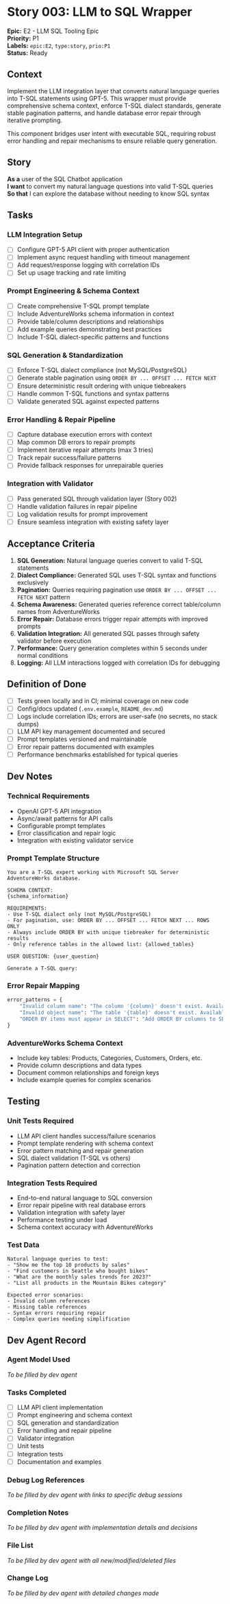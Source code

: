 # Story 003: LLM to SQL Wrapper

**Epic:** E2 - LLM SQL Tooling Epic  
**Priority:** P1  
**Labels:** `epic:E2`, `type:story`, `prio:P1`  
**Status:** Ready  

## Context

Implement the LLM integration layer that converts natural language queries into T-SQL statements using GPT-5. This wrapper must provide comprehensive schema context, enforce T-SQL dialect standards, generate stable pagination patterns, and handle database error repair through iterative prompting.

This component bridges user intent with executable SQL, requiring robust error handling and repair mechanisms to ensure reliable query generation.

## Story

**As a** user of the SQL Chatbot application  
**I want** to convert my natural language questions into valid T-SQL queries  
**So that** I can explore the database without needing to know SQL syntax

## Tasks

### LLM Integration Setup
- [ ] Configure GPT-5 API client with proper authentication
- [ ] Implement async request handling with timeout management
- [ ] Add request/response logging with correlation IDs
- [ ] Set up usage tracking and rate limiting

### Prompt Engineering & Schema Context
- [ ] Create comprehensive T-SQL prompt template
- [ ] Include AdventureWorks schema information in context
- [ ] Provide table/column descriptions and relationships
- [ ] Add example queries demonstrating best practices
- [ ] Include T-SQL dialect-specific patterns and functions

### SQL Generation & Standardization
- [ ] Enforce T-SQL dialect compliance (not MySQL/PostgreSQL)
- [ ] Generate stable pagination using `ORDER BY ... OFFSET ... FETCH NEXT`
- [ ] Ensure deterministic result ordering with unique tiebreakers
- [ ] Handle common T-SQL functions and syntax patterns
- [ ] Validate generated SQL against expected patterns

### Error Handling & Repair Pipeline
- [ ] Capture database execution errors with context
- [ ] Map common DB errors to repair prompts
- [ ] Implement iterative repair attempts (max 3 tries)
- [ ] Track repair success/failure patterns
- [ ] Provide fallback responses for unrepairable queries

### Integration with Validator
- [ ] Pass generated SQL through validation layer (Story 002)
- [ ] Handle validation failures in repair pipeline
- [ ] Log validation results for prompt improvement
- [ ] Ensure seamless integration with existing safety layer

## Acceptance Criteria

1. **SQL Generation:** Natural language queries convert to valid T-SQL statements
2. **Dialect Compliance:** Generated SQL uses T-SQL syntax and functions exclusively
3. **Pagination:** Queries requiring pagination use `ORDER BY ... OFFSET ... FETCH NEXT` pattern
4. **Schema Awareness:** Generated queries reference correct table/column names from AdventureWorks
5. **Error Repair:** Database errors trigger repair attempts with improved prompts
6. **Validation Integration:** All generated SQL passes through safety validator before execution
7. **Performance:** Query generation completes within 5 seconds under normal conditions
8. **Logging:** All LLM interactions logged with correlation IDs for debugging

## Definition of Done

- [ ] Tests green locally and in CI; minimal coverage on new code
- [ ] Config/docs updated (`.env.example`, `README_dev.md`)  
- [ ] Logs include correlation IDs; errors are user-safe (no secrets, no stack dumps)
- [ ] LLM API key management documented and secured
- [ ] Prompt templates versioned and maintainable
- [ ] Error repair patterns documented with examples
- [ ] Performance benchmarks established for typical queries

## Dev Notes

### Technical Requirements
- OpenAI GPT-5 API integration
- Async/await patterns for API calls
- Configurable prompt templates
- Error classification and repair logic
- Integration with existing validator service

### Prompt Template Structure
```
You are a T-SQL expert working with Microsoft SQL Server AdventureWorks database.

SCHEMA CONTEXT:
{schema_information}

REQUIREMENTS:
- Use T-SQL dialect only (not MySQL/PostgreSQL)
- For pagination, use: ORDER BY ... OFFSET ... FETCH NEXT ... ROWS ONLY
- Always include ORDER BY with unique tiebreaker for deterministic results
- Only reference tables in the allowed list: {allowed_tables}

USER QUESTION: {user_question}

Generate a T-SQL query:
```

### Error Repair Mapping
```python
error_patterns = {
    "Invalid column name": "The column '{column}' doesn't exist. Available columns: {available_columns}",
    "Invalid object name": "The table '{table}' doesn't exist. Available tables: {available_tables}",
    "ORDER BY items must appear in SELECT": "Add ORDER BY columns to SELECT clause or use column numbers"
}
```

### AdventureWorks Schema Context
- Include key tables: Products, Categories, Customers, Orders, etc.
- Provide column descriptions and data types
- Document common relationships and foreign keys
- Include example queries for complex scenarios

## Testing

### Unit Tests Required
- LLM API client handles success/failure scenarios
- Prompt template rendering with schema context
- Error pattern matching and repair generation
- SQL dialect validation (T-SQL vs others)
- Pagination pattern detection and correction

### Integration Tests Required
- End-to-end natural language to SQL conversion
- Error repair pipeline with real database errors
- Validation integration with safety layer
- Performance testing under load
- Schema context accuracy with AdventureWorks

### Test Data
```
Natural language queries to test:
- "Show me the top 10 products by sales"
- "Find customers in Seattle who bought bikes"
- "What are the monthly sales trends for 2023?"
- "List all products in the Mountain Bikes category"

Expected error scenarios:
- Invalid column references
- Missing table references  
- Syntax errors requiring repair
- Complex queries needing simplification
```

## Dev Agent Record

### Agent Model Used
_To be filled by dev agent_

### Tasks Completed
- [ ] LLM API client implementation
- [ ] Prompt engineering and schema context
- [ ] SQL generation and standardization
- [ ] Error handling and repair pipeline
- [ ] Validator integration
- [ ] Unit tests
- [ ] Integration tests
- [ ] Documentation and examples

### Debug Log References
_To be filled by dev agent with links to specific debug sessions_

### Completion Notes
_To be filled by dev agent with implementation details and decisions_

### File List
_To be filled by dev agent with all new/modified/deleted files_

### Change Log
_To be filled by dev agent with detailed changes made_
